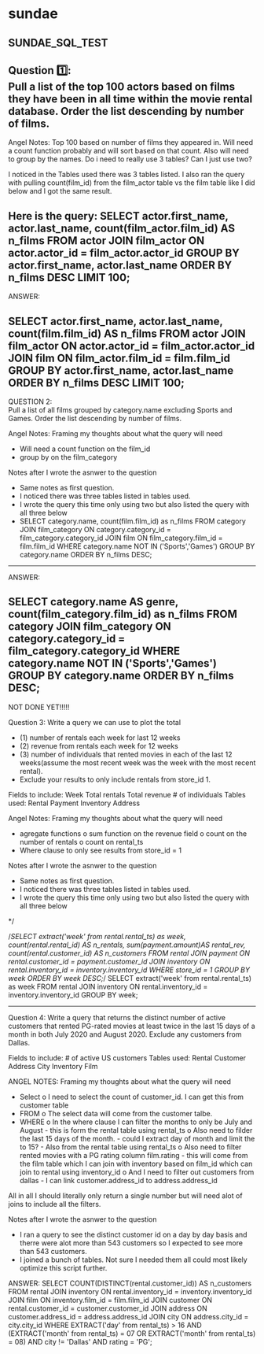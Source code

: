 # sundae
SUNDAE_SQL_TEST
--------------------------------------------------------------------------
Question 1️⃣:  
Pull a list of the top 100 actors based on films they have been in all time within the movie rental database. Order the list descending by number of films.
--------------------------------------------------------------------------
Angel Notes:
Top 100 based on number of films they appeared in. 
Will need a count function probably and will sort based on that count.
Also will need to group by the names.
Do i need to really use 3 tables? Can I just use two?

I noticed in the Tables used there was 3 tables listed.
I also ran the query with pulling count(film_id) from the film_actor table vs the film table like I did below and I got the same result. 

Here is the query:
SELECT
	actor.first_name,
	actor.last_name,
	count(film_actor.film_id) AS n_films
FROM
	actor
JOIN
	film_actor 
	ON actor.actor_id = film_actor.actor_id
GROUP BY
	actor.first_name,
	actor.last_name
ORDER BY
	n_films DESC
LIMIT 
	100;
--------------------------------------------------------------------------
ANSWER:

SELECT
	actor.first_name,
	actor.last_name,
	count(film.film_id) AS n_films
FROM
	actor
JOIN
	film_actor 
	ON actor.actor_id = film_actor.actor_id
JOIN 
	film
	ON film_actor.film_id = film.film_id
GROUP BY
	actor.first_name,
	actor.last_name
ORDER BY
	n_films DESC
LIMIT 
	100;
--------------------------------------------------------------------------

QUESTION 2:  
Pull a list of all films grouped by category.name excluding Sports and Games. Order the list descending by number of films.

Angel Notes:
Framing my thoughts about what the query will need
 - Will need a count function on the film_id
 - group by on the film_category

Notes after I wrote the asnwer to the question
 - Same notes as first question. 
 - I noticed there was three tables listed in tables used. 
 - I wrote the query this time only using two but also listed the query with all three below
 - SELECT
	  category.name,
	  count(film.film_id) as n_films
  FROM
	  category
  JOIN
	  film_category 
	  ON category.category_id = film_category.category_id
  JOIN
	  film 
	  ON film_category.film_id = film.film_id
  WHERE
	  category.name NOT IN ('Sports','Games')
  GROUP BY
	  category.name
  ORDER BY
	  n_films DESC;
-------------------------------------------------------------------------------------
ANSWER:

SELECT
	category.name AS genre,
	count(film_category.film_id) as n_films
FROM
	category
JOIN
	film_category 
	ON category.category_id = film_category.category_id
WHERE
	category.name NOT IN ('Sports','Games')
GROUP BY
	category.name
ORDER BY
	n_films DESC;
-------------------------------------------------------------------------------------
NOT DONE YET!!!!!

Question 3: Write a query we can use to plot the total 
 - (1) number of rentals each week for last 12 weeks
 - (2) revenue from rentals each week for 12 weeks
 - (3) number of individuals that rented movies in each of the last 12 weeks(assume the most recent week was the week with the most recent rental). 
 - Exclude your results to only include rentals from store_id 1.



Fields to include:
	Week
	Total rentals
	Total revenue
	# of individuals
Tables used:
	Rental
	Payment
	Inventory
	Address

Angel Notes:
Framing my thoughts about what the query will need
 - agregate functions
 	o sum function on the revenue field
	o count on the number of rentals
	o count on rental_ts
- Where clause to only see results from store_id = 1

Notes after I wrote the asnwer to the question
 - Same notes as first question. 
 - I noticed there was three tables listed in tables used. 
 - I wrote the query this time only using two but also listed the query with all three below

*/

/*SELECT
	extract('week' from rental.rental_ts) as week,
	count(rental.rental_id) AS n_rentals,
	sum(payment.amount)AS rental_rev,
	count(rental.customer_id) AS n_customers
FROM
	rental
JOIN
	payment
	ON rental.customer_id = payment.customer_id 
JOIN
	inventory
	ON rental.inventory_id = inventory.inventory_id
WHERE 
	store_id = 1
GROUP BY
	week
ORDER BY 
	week DESC;*/
SELECT
	extract('week' from rental.rental_ts) as week
FROM 
	rental
JOIN
	inventory
	ON rental.inventory_id = inventory.inventory_id
GROUP BY 
	 week;
   
-------------------------------------------------------------------------------------

Question 4: Write a query that returns the distinct number of active customers that rented PG-rated movies at least twice in the last 15 days of a month in both July 2020 and August 2020. Exclude any customers from Dallas.

Fields to include:
	# of active US customers
Tables used:
	Rental
	Customer
	Address
	City
	Inventory
	Film

ANGEL NOTES:
Framing my thoughts about what the query will need
- Select
	  o I need to select the count of customer_id. I can get this from customer table
- FROM
	  o The select data will come from the customer talbe.
- WHERE
	  o In the where clause I can filter the months to only be July and August
		  - this is form the rental table using rental_ts
	  o Also need to filder the last 15 days of the month. 
		  - could I extract day of month and limit the to 15?
		  - Also from the rental table using rental_ts
	  o Also need to filter rented movies with a PG rating column film.rating
		  - this will come from the film table which I can join with inventory based on film_id which can join to rental using inventory_id
	  o And I need to filter out customers from dallas
		  - I can link customer.address_id to address.address_id
		
All in all I should literally only return a single number but will need alot of joins to include all the filters.

Notes after I wrote the asnwer to the question
 - I ran a query to see the distinct customer id on a day by day basis and therre were alot more than 543 customers so I expected to see more than 543 customers.
 - I joined a bunch of tables. Not sure I needed them all could most likely optimize this script further. 

ANSWER:
SELECT
	COUNT(DISTINCT(rental.customer_id)) AS n_customers
FROM
	rental
JOIN
	inventory
	ON rental.inventory_id = inventory.inventory_id
JOIN
	film
	ON inventory.film_id = film.film_id
JOIN
	customer
	ON rental.customer_id = customer.customer_id
JOIN
	address
	ON customer.address_id = address.address_id
JOIN
	city
	ON address.city_id = city.city_id
WHERE
	EXTRACT('day' from rental_ts) > 16
	AND
	(EXTRACT('month' from rental_ts) = 07
	OR
	EXTRACT('month' from rental_ts) = 08)
	AND
	city != 'Dallas'
	AND
	rating = 'PG';
